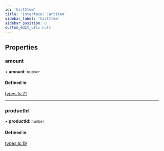 ```yaml
---
id: 'CartItem'
title: 'Interface: CartItem'
sidebar_label: 'CartItem'
sidebar_position: 0
custom_edit_url: null
---
```


## Properties

### amount

• **amount**: `number`

#### Defined in

[types.ts:21](https://github.com/Project-Krypto/ReactPayVault/blob/4db402f/src/lib/types.ts#L21)

---

### productId

• **productId**: `number`

#### Defined in

[types.ts:19](https://github.com/Project-Krypto/ReactPayVault/blob/4db402f/src/lib/types.ts#L19)
